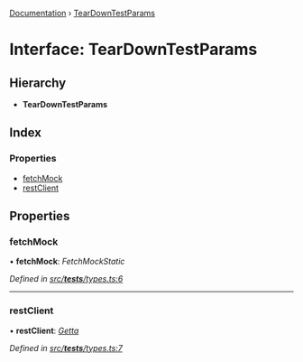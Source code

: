 [Documentation](../README.md) › [TearDownTestParams](teardowntestparams.md)

# Interface: TearDownTestParams

## Hierarchy

* **TearDownTestParams**

## Index

### Properties

* [fetchMock](teardowntestparams.md#fetchmock)
* [restClient](teardowntestparams.md#restclient)

## Properties

###  fetchMock

• **fetchMock**: *FetchMockStatic*

*Defined in [src/__tests__/types.ts:6](https://github.com/badbatch/getta/blob/2655d94/src/__tests__/types.ts#L6)*

___

###  restClient

• **restClient**: *[Getta](../classes/getta.md)*

*Defined in [src/__tests__/types.ts:7](https://github.com/badbatch/getta/blob/2655d94/src/__tests__/types.ts#L7)*
